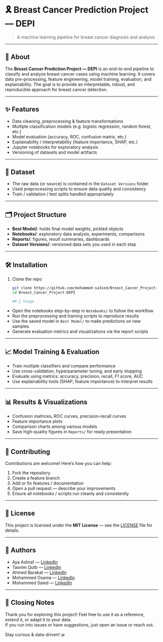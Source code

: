 # 🎗️ Breast Cancer Prediction Project — DEPI

> A machine learning pipeline for breast cancer diagnosis and analysis

---

## 🧐 About

The **Breast Cancer Prediction Project — DEPI** is an end-to-end pipeline to classify and analyze breast cancer cases using machine learning. It covers data pre-processing, feature engineering, model training, evaluation, and explainability. The goal is to provide an interpretable, robust, and reproducible approach for breast cancer detection.

---

## ✨ Features

- Data cleaning, preprocessing & feature transformations  
- Multiple classification models (e.g. logistic regression, random forest, etc.)  
- Model evaluation (accuracy, ROC, confusion matrix, etc.)  
- Explainability / interpretability (feature importance, SHAP, etc.)  
- Jupyter notebooks for exploratory analysis  
- Versioning of datasets and model artifacts  

---

## 📂 Dataset

- The raw data (or source) is contained in the `Dataset Versions` folder  
- Used preprocessing scripts to ensure data quality and consistency  
- Train / validation / test splits handled appropriately  

---

## 🗂️ Project Structure

- **Best Model/**: holds final model weights, pickled objects  
- **Notebooks/**: exploratory data analysis, experiments, comparisons  
- **Reports/**: figures, result summaries, dashboards  
- **Dataset Versions/**: versioned data sets you used in each step  

---

## 🛠️ Installation

1. Clone the repo  
   ```bash
   git clone https://github.com/mohammed-sa3ied/Breast_Cancer_Project-DEPI.git
   cd Breast_Cancer_Project-DEPI

   ## 🚀 Usage

- Open the notebooks step-by-step in `Notebooks/` to follow the workflow  
- Run the preprocessing and training scripts to reproduce results  
- Use the saved model in `Best Model/` to make predictions on new samples  
- Generate evaluation metrics and visualizations via the report scripts  

---

## 📈 Model Training & Evaluation

- Train multiple classifiers and compare performance  
- Use cross-validation, hyperparameter tuning, and early stopping  
- Evaluate using metrics: accuracy, precision, recall, F1 score, AUC  
- Use explainability tools (SHAP, feature importance) to interpret results  

---

## 📊 Results & Visualizations

- Confusion matrices, ROC curves, precision-recall curves  
- Feature importance plots  
- Comparison charts among various models  
- Save high-quality figures in `Reports/` for ready presentation  

---

## 🤝 Contributing

Contributions are welcome! Here’s how you can help:

1. Fork the repository  
2. Create a feature branch  
3. Add or fix features / documentation  
4. Open a pull request — describe your improvements  
5. Ensure all notebooks / scripts run cleanly and consistently  

---

## 📜 License

This project is licensed under the **MIT License** — see the [LICENSE](LICENSE) file for details.  

---

## 👥 Authors

*   Aya Ashraf — [LinkedIn](YOUR_LINK_HERE)  
*   Tasnim Qutb — [LinkedIn]([YOUR_LINK_HERE](https://www.linkedin.com/in/tasnim-qotb?utm_source=share&utm_campaign=share_via&utm_content=profile&utm_medium=android_app))  
*   Ahmed Barakat — [LinkedIn](YOUR_LINK_HERE)  
*   Mohammed Osama — [LinkedIn](YOUR_LINK_HERE)  
*   Mohammed Saied — [LinkedIn](www.linkedin.com/in/mohammed-sa3ied)  

---

## 🏁 Closing Notes

Thank you for exploring this project! Feel free to use it as a reference, extend it, or adapt it to your data.  
If you run into issues or have suggestions, just open an issue or reach out.  

Stay curious & data-driven! 📊

